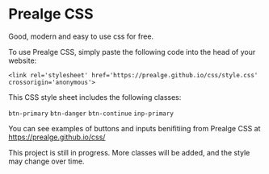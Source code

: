 # Prealge CSS
Good, modern and easy to use css for free.


To use Prealge CSS, simply paste the following code into the head of your website:

`<link rel='stylesheet' href='https://prealge.github.io/css/style.css' crossorigin='anonymous'>`

This CSS style sheet includes the following classes: 

`btn-primary`
`btn-danger`
`btn-continue`
`inp-primary`
    
 You can see examples of buttons and inputs benifitiing from Prealge CSS at https://prealge.github.io/css/
 
 
 This project is still in progress. More classes will be added, and the style may change over time.
